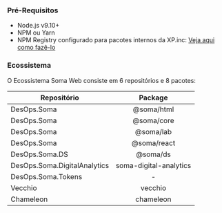 ### Pré-Requisitos

* Node.js v9.10+
* NPM ou Yarn
* NPM Registry configurado para pacotes internos da XP.inc: [Veja aqui como fazê-lo]()

### Ecossistema

O Ecossistema Soma Web consiste em 6 repositórios e 8 pacotes:

| Repositório        | Package           |
| ------------- |:-------------:| 
| DesOps.Soma      | @soma/html |
| DesOps.Soma      | @soma/core      |  
| DesOps.Soma | @soma/lab      | 
| DesOps.Soma | @soma/react      | 
| DesOps.Soma.DS | @soma/ds      | 
| DesOps.Soma.DigitalAnalytics |  soma-digital-analytics     | 
| DesOps.Soma.Tokens | -      | 
| Vecchio | vecchio     | 
| Chameleon |chameleon| 